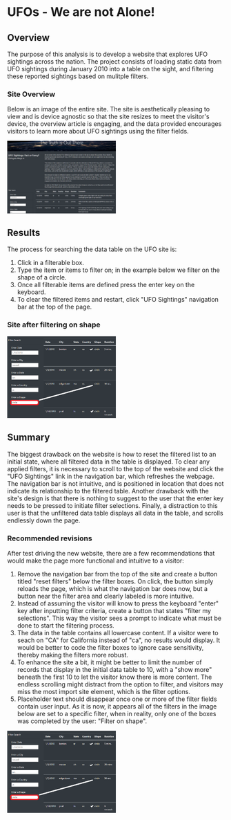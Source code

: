 # UFOs - We are not Alone!

## Overview
The purpose of this analysis is to develop a website that explores UFO sightings across the nation. The project consists of loading static data from UFO sightings during January 2010 into a table on the sight, and filtering these reported sightings based on mulitple filters.

### Site Overview
Below is an image of the entire site. The site is aesthetically pleasing to view and is device agnostic so that the site resizes to meet the visitor's device, the overview article is engaging, and the data provided encourages visitors to learn more about UFO sightings using the filter fields.

<img src="images/site_overview.png" width="50%" height="20%">

## Results
The process for searching the data table on the UFO site is:
1. Click in a filterable box.
2. Type the item or items to filter on; in the example below we filter on the shape of a circle.
3. Once all filterable items are defined press the enter key on the keyboard.
4. To clear the filtered items and restart, click "UFO Sightings" navigation bar at the top of the page.

### Site after filtering on shape

<img src="images/filtered_circl.png" width="50%" height="20%">

## Summary
The biggest drawback on the website is how to reset the filtered list to an initial state, where all filtered data in the table is displayed. To clear any applied filters, it is necessary to scroll to the top of the website and click the "UFO Sightings" link in the navigation bar, which refreshes the webpage. The navigation bar is not intuitive, and is positioned in location that does not indicate its relationship to the filtered table. Another drawback with the site's design is that there is nothing to suggest to the user that the enter key needs to be pressed to initiate filter selections. Finally, a distraction to this user is that the unfiltered data table displays all data in the table, and scrolls endlessly down the page.

### Recommended revisions
After test driving the new website, there are a few recommendations that would make the page more functional and intuitive to a visitor:
1. Remove the navigation bar from the top of the site and create a button titled "reset filters" below the filter boxes. On click, the button simply reloads the page, which is what the navigation bar does now, but a button near the filter area and clearly labeled is more intuitive.
2. Instead of assuming the visitor will know to press the keyboard "enter" key after inputting filter criteria, create a button that states "filter my selections". This way the visitor sees a prompt to indicate what must be done to start the filtering process.
3. The data in the table contains all lowercase content. If a visitor were to seach on "CA" for California instead of "ca", no results would display. It would be better to code the filter boxes to ignore case sensitivity, thereby making the filters more robust.
4. To enhance the site a bit, it might be better to limit the number of records that display in the initial data table to 10, with a "show more" beneath the first 10 to let the visitor know there is more content. The endless scrolling might distract from the option to filter, and visitors may miss the most import site element, which is the filter options.
5. Placeholder text should disappear once one or more of the filter fields contain user input. As it is now, it appears all of the filters in the image below are set to a specific filter, when in reality, only one of the boxes was completed by the user: "Filter on shape". 

<img src="images/filtered_circl.png" width="50%" height="20%">





